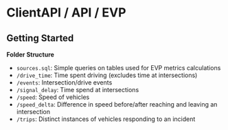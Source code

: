 # ClientAPI / API / EVP

## Getting Started

**Folder Structure**

- `sources.sql`: Simple queries on tables used for EVP metrics calculations
- `/drive_time`: Time spent driving (excludes time at intersections)
- `/events`: Intersection/drive events
- `/signal_delay`: Time spend at intersections
- `/speed`: Speed of vehicles
- `/speed_delta`: Difference in speed before/after reaching and leaving an intersection
- `/trips`: Distinct instances of vehicles responding to an incident
